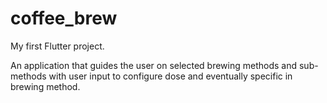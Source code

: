 # coffee_brew

My first Flutter project.

An application that guides the user on selected brewing methods and sub-methods with user input to configure dose and eventually specific in brewing method.



